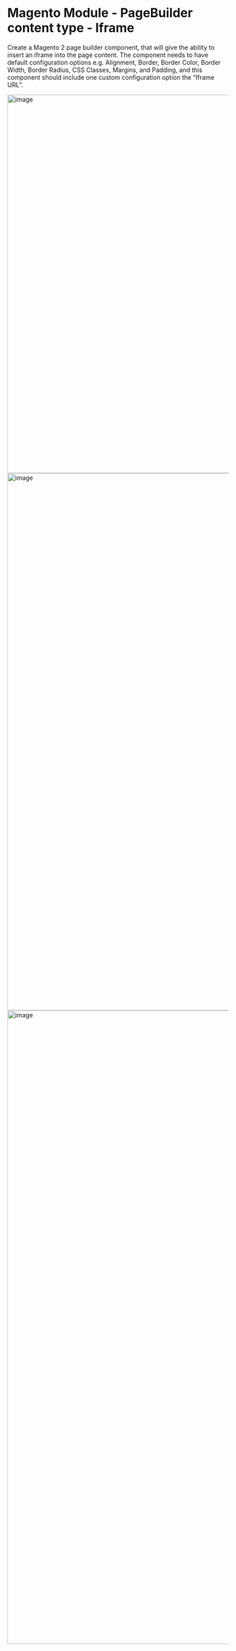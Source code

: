 # Magento Module - PageBuilder content type - Iframe
Create a Magento 2 page builder component, that will give the ability to insert an iframe into the page content. The component needs to have default configuration options e.g. Alignment, Border, Border Color, Border Width, Border Radius, CSS Classes, Margins, and Padding, and this component should include one custom configuration option the “Iframe URL”.

<img width="860" alt="image" src="https://github.com/mssdef/pagebuilder-iframe/assets/646650/a261fba4-3e62-443c-a3d5-0eba8ad4dfdf">

<img width="1221" alt="image" src="https://github.com/mssdef/pagebuilder-iframe/assets/646650/ae34f52e-61e3-432f-a417-c961e07fd232">

<img width="1440" alt="image" src="https://github.com/mssdef/pagebuilder-iframe/assets/646650/ed6149af-c8ef-4e75-a139-73e0175152da">
